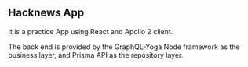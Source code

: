 ## Hacknews App
It is a practice App using React and Apollo 2 client.

The back end is provided by the GraphQL-Yoga Node framework as the business layer,
and Prisma API as the repository layer.  
